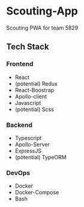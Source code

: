 # Scouting-App

Scouting PWA for team 5829

## Tech Stack

### Frontend

- React
- (potential) Redux
- React-Boostrap
- Apollo-client
- Javascript
- (potential) Scss

### Backend

- Typescript
- Apollo-Server
- ExpressJS
- (potential) TypeORM

### DevOps

- Docker
- Docker-Compose
- Bash
